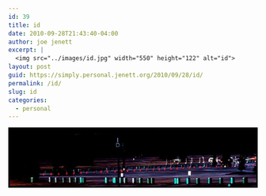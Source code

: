 ```yaml
---
id: 39
title: id
date: 2010-09-28T21:43:40-04:00
author: joe jenett
excerpt: |
  <img src="../images/id.jpg" width="550" height="122" alt="id">
layout: post
guid: https://simply.personal.jenett.org/2010/09/28/id/
permalink: /id/
slug: id
categories:
  - personal
---
```

<img loading="lazy" src="../images/id.jpg" width="550" height="122" alt="id">